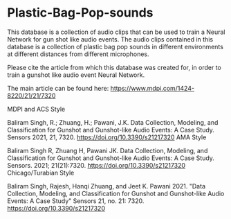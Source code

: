 # Plastic-Bag-Pop-sounds
This database is a collection of audio clips that can be used to train a Neural Network for gun shot like audio events.  The audio clips contained in this database is a collection of plastic bag pop sounds in different environments at different distances from different microphones.

Please cite the article from which this database was created for, in order to train a gunshot like audio event Neural Network.

The main article can be found here:
https://www.mdpi.com/1424-8220/21/21/7320

MDPI and ACS Style

Baliram Singh, R.; Zhuang, H.; Pawani, J.K. Data Collection, Modeling, and Classification for Gunshot and Gunshot-like Audio Events: A Case Study. Sensors 2021, 21, 7320. https://doi.org/10.3390/s21217320
AMA Style

Baliram Singh R, Zhuang H, Pawani JK. Data Collection, Modeling, and Classification for Gunshot and Gunshot-like Audio Events: A Case Study. Sensors. 2021; 21(21):7320. https://doi.org/10.3390/s21217320
Chicago/Turabian Style

Baliram Singh, Rajesh, Hanqi Zhuang, and Jeet K. Pawani 2021. "Data Collection, Modeling, and Classification for Gunshot and Gunshot-like Audio Events: A Case Study" Sensors 21, no. 21: 7320. https://doi.org/10.3390/s21217320 

